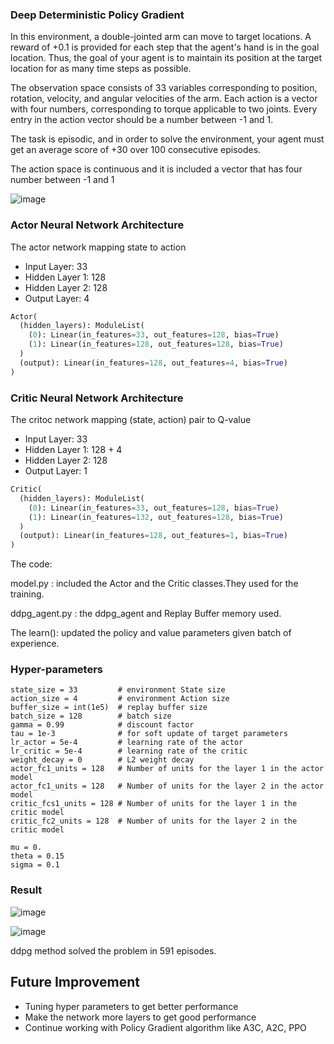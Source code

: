 ### Deep Deterministic Policy Gradient

In this environment, a double-jointed arm can move to target locations. A reward of +0.1 is provided for each step that the agent's hand is in the goal location. Thus, the goal of your agent is to maintain its position at the target location for as many time steps as possible.

The observation space consists of 33 variables corresponding to position, rotation, velocity, and angular velocities of the arm. Each action is a vector with four numbers, corresponding to torque applicable to two joints. Every entry in the action vector should be a number between -1 and 1.

The task is episodic, and in order to solve the environment, your agent must get an average score of +30 over 100 consecutive episodes.

The action space is continuous and it is included a vector that has four number between -1 and 1

![image](https://user-images.githubusercontent.com/31414852/115116764-6c29e700-9f69-11eb-82a4-0f89c659bedb.png)


### Actor Neural Network Architecture

The actor network mapping state to action

- Input Layer: 33
- Hidden Layer 1: 128
- Hidden Layer 2: 128
- Output Layer: 4

```python
Actor(
  (hidden_layers): ModuleList(
    (0): Linear(in_features=33, out_features=128, bias=True)
    (1): Linear(in_features=128, out_features=128, bias=True)
  )
  (output): Linear(in_features=128, out_features=4, bias=True)
)
```



### Critic Neural Network Architecture

The critoc network mapping (state, action) pair to Q-value

- Input Layer: 33
- Hidden Layer 1: 128 + 4
- Hidden Layer 2: 128
- Output Layer: 1

~~~python
Critic(
  (hidden_layers): ModuleList(
    (0): Linear(in_features=33, out_features=128, bias=True)
    (1): Linear(in_features=132, out_features=128, bias=True)
  )
  (output): Linear(in_features=128, out_features=1, bias=True)
)
~~~

The code:

model.py : included the Actor and the Critic classes.They used for the training.

ddpg_agent.py : the ddpg_agent and Replay Buffer memory used.

The learn(): updated the policy and value parameters given batch of experience.

### Hyper-parameters

```
state_size = 33         # environment State size 
action_size = 4         # environment Action size 
buffer_size = int(1e5)  # replay buffer size
batch_size = 128        # batch size
gamma = 0.99            # discount factor
tau = 1e-3              # for soft update of target parameters
lr_actor = 5e-4         # learning rate of the actor 
lr_critic = 5e-4        # learning rate of the critic
weight_decay = 0        # L2 weight decay
actor_fc1_units = 128   # Number of units for the layer 1 in the actor model
actor_fc1_units = 128   # Number of units for the layer 2 in the actor model
critic_fcs1_units = 128 # Number of units for the layer 1 in the critic model
critic_fc2_units = 128  # Number of units for the layer 2 in the critic model       
      
mu = 0.                 
theta = 0.15           
sigma = 0.1             
```

### Result

![image](https://user-images.githubusercontent.com/31414852/115101513-d82d3080-9f12-11eb-8cec-8e046cd09ab8.png)

![image](https://user-images.githubusercontent.com/31414852/115101511-cfd4f580-9f12-11eb-993b-4a697c1fae1e.png)

ddpg method solved the problem in 591 episodes.


## Future Improvement

- Tuning hyper parameters to get better performance
- Make the network more layers to  get good performance
- Continue working with Policy Gradient algorithm like A3C, A2C, PPO
